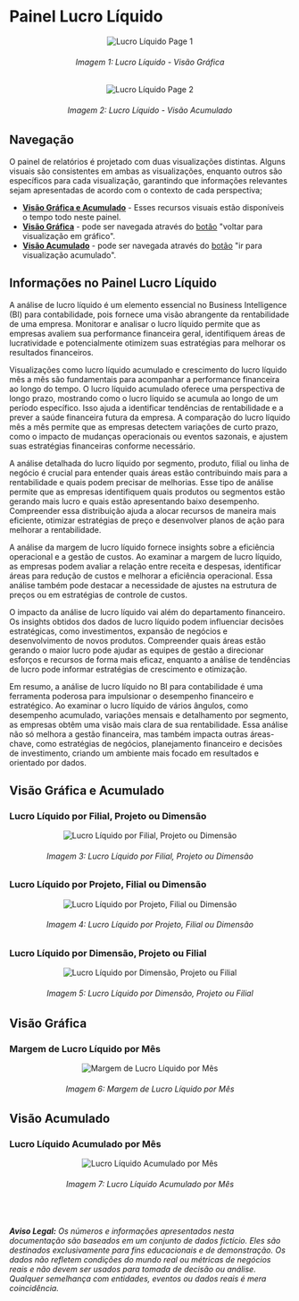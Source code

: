 # Painel Lucro Líquido

<p><div align="center">
  <img src="../../assets/con/con_ll_page1.png" alt="Lucro Líquido Page 1">
  <h6>Imagem 1: Lucro Líquido - Visão Gráfica</h6>
  <img src="../../assets/con/con_ll_page2.png" alt="Lucro Líquido Page 2">
  <h6>Imagem 2: Lucro Líquido - Visão Acumulado</h6>
</div></p>

## Navegação

O painel de relatórios é projetado com duas visualizações distintas. Alguns visuais são consistentes em ambas as visualizações, enquanto outros são específicos para cada visualização, garantindo que informações relevantes sejam apresentadas de acordo com o contexto de cada perspectiva;

- **[Visão Gráfica e Acumulado](https://idea-technology-it.github.io/docs-idea/contabilidade/lucro_liquido/#visao-grafica-e-acumulado)** - Esses recursos visuais estão disponíveis o tempo todo neste painel.
- **[Visão Gráfica](https://idea-technology-it.github.io/docs-idea/contabilidade/lucro_liquido/#visao-grafica)** - pode ser navegada através do [botão](https://idea-technology-it.github.io/docs-idea/contabilidade/intro/#botoes-para-diferentes-visoes) "voltar para visualização em gráfico".
- **[Visão Acumulado](https://idea-technology-it.github.io/docs-idea/contabilidade/lucro_liquido/#visao-acumulado)** - pode ser navegada através do [botão](https://idea-technology-it.github.io/docs-idea/contabilidade/intro/#botoes-para-diferentes-visoes) "ir para visualização acumulado".

## Informações no Painel Lucro Líquido

A análise de lucro líquido é um elemento essencial no Business Intelligence (BI) para contabilidade, pois fornece uma visão abrangente da rentabilidade de uma empresa. Monitorar e analisar o lucro líquido permite que as empresas avaliem sua performance financeira geral, identifiquem áreas de lucratividade e potencialmente otimizem suas estratégias para melhorar os resultados financeiros.

Visualizações como lucro líquido acumulado e crescimento do lucro líquido mês a mês são fundamentais para acompanhar a performance financeira ao longo do tempo. O lucro líquido acumulado oferece uma perspectiva de longo prazo, mostrando como o lucro líquido se acumula ao longo de um período específico. Isso ajuda a identificar tendências de rentabilidade e a prever a saúde financeira futura da empresa. A comparação do lucro líquido mês a mês permite que as empresas detectem variações de curto prazo, como o impacto de mudanças operacionais ou eventos sazonais, e ajustem suas estratégias financeiras conforme necessário.

A análise detalhada do lucro líquido por segmento, produto, filial ou linha de negócio é crucial para entender quais áreas estão contribuindo mais para a rentabilidade e quais podem precisar de melhorias. Esse tipo de análise permite que as empresas identifiquem quais produtos ou segmentos estão gerando mais lucro e quais estão apresentando baixo desempenho. Compreender essa distribuição ajuda a alocar recursos de maneira mais eficiente, otimizar estratégias de preço e desenvolver planos de ação para melhorar a rentabilidade.

A análise da margem de lucro líquido fornece insights sobre a eficiência operacional e a gestão de custos. Ao examinar a margem de lucro líquido, as empresas podem avaliar a relação entre receita e despesas, identificar áreas para redução de custos e melhorar a eficiência operacional. Essa análise também pode destacar a necessidade de ajustes na estrutura de preços ou em estratégias de controle de custos.

O impacto da análise de lucro líquido vai além do departamento financeiro. Os insights obtidos dos dados de lucro líquido podem influenciar decisões estratégicas, como investimentos, expansão de negócios e desenvolvimento de novos produtos. Compreender quais áreas estão gerando o maior lucro pode ajudar as equipes de gestão a direcionar esforços e recursos de forma mais eficaz, enquanto a análise de tendências de lucro pode informar estratégias de crescimento e otimização.

Em resumo, a análise de lucro líquido no BI para contabilidade é uma ferramenta poderosa para impulsionar o desempenho financeiro e estratégico. Ao examinar o lucro líquido de vários ângulos, como desempenho acumulado, variações mensais e detalhamento por segmento, as empresas obtêm uma visão mais clara de sua rentabilidade. Essa análise não só melhora a gestão financeira, mas também impacta outras áreas-chave, como estratégias de negócios, planejamento financeiro e decisões de investimento, criando um ambiente mais focado em resultados e orientado por dados.

## Visão Gráfica e Acumulado

### Lucro Líquido por Filial, Projeto ou Dimensão

<div align="center">
  <img src="../../assets/con/con_ll_filial.png" alt="Lucro Líquido por Filial, Projeto ou Dimensão">
  <h6>Imagem 3: Lucro Líquido por Filial, Projeto ou Dimensão</h6>
</div>



### Lucro Líquido por Projeto, Filial ou Dimensão

<div align="center">
  <img src="../../assets/con/con_ll_projeto.png" alt="Lucro Líquido por Projeto, Filial ou Dimensão">
  <h6>Imagem 4: Lucro Líquido por Projeto, Filial ou Dimensão</h6>
</div>



### Lucro Líquido por Dimensão, Projeto ou Filial

<div align="center">
  <img src="../../assets/con/con_ll_dim.png" alt="Lucro Líquido por Dimensão, Projeto ou Filial">
  <h6>Imagem 5: Lucro Líquido por Dimensão, Projeto ou Filial</h6>
</div>



## Visão Gráfica

### Margem de Lucro Líquido por Mês

<div align="center">
  <img src="../../assets/con/con_ll_lr.png" alt="Margem de Lucro Líquido por Mês">
  <h6>Imagem 6: Margem de Lucro Líquido por Mês</h6>
</div>



## Visão Acumulado

### Lucro Líquido Acumulado por Mês

<div align="center">
  <img src="../../assets/con/con_ll_acumulado.png" alt="Lucro Líquido Acumulado por Mês">
  <h6>Imagem 7: Lucro Líquido Acumulado por Mês</h6>
</div>




<br><br>
***Aviso Legal:** Os números e informações apresentados nesta documentação são baseados em um conjunto de dados fictício. Eles são destinados exclusivamente para fins educacionais e de demonstração. Os dados não refletem condições do mundo real ou métricas de negócios reais e não devem ser usados ​​para tomada de decisão ou análise. Qualquer semelhança com entidades, eventos ou dados reais é mera coincidência.*
